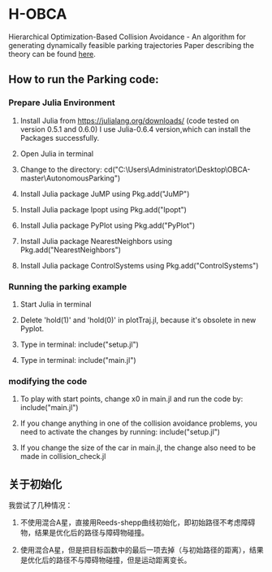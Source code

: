 # H-OBCA
Hierarchical Optimization-Based Collision Avoidance - An algorithm for generating dynamically feasible parking trajectories 
Paper describing the theory can be found [here](http://arxiv.org/abs/1711.03449).

## How to run the Parking code:

### Prepare Julia Environment

1. Install Julia from https://julialang.org/downloads/ (code tested on version 0.5.1 and 0.6.0) I use Julia-0.6.4 version,which can install the Packages successfully.

2. Open Julia in terminal

3. Change to the directory: cd("C:\\Users\\Administrator\\Desktop\\OBCA-master\\AutonomousParking")

4. Install Julia package JuMP using Pkg.add("JuMP")

5. Install Julia package Ipopt using Pkg.add("Ipopt")

6. Install Julia package PyPlot using Pkg.add("PyPlot")

7. Install Julia package NearestNeighbors using Pkg.add("NearestNeighbors")

8. Install Julia package ControlSystems using Pkg.add("ControlSystems")

### Running the parking example 

1. Start Julia in terminal

2. Delete 'hold(1)' and 'hold(0)' in plotTraj.jl, because it's obsolete in new Pyplot.

2. Type in terminal: include("setup.jl")

3. Type in terminal: include("main.jl")

### modifying the code 

1. To play with start points, change x0 in main.jl and run 
the code by: include("main.jl")

2. If you change anything in one of the collision avoidance
problems, you need to activate the changes by running:
include("setup.jl")

3. If you change the size of the car in main.jl, the change 
also need to be made in collision_check.jl

## 关于初始化

我尝试了几种情况：

1. 不使用混合A星，直接用Reeds-shepp曲线初始化，即初始路径不考虑障碍物，结果是优化后的路径与障碍物碰撞。

2. 使用混合A星，但是把目标函数中的最后一项去掉（与初始路径的距离），结果是优化后的路径不与障碍物碰撞，但是运动距离变长。






